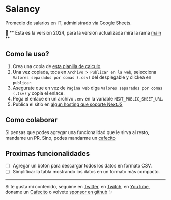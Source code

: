 # Salancy

Promedio de salarios en IT, administrado via Google Sheets.

🚨 ** Esta es la versión 2024, para la versión actualizada mirá la rama [main](https://github.com/goncy/salancy/tree/main) **

## Como la uso?

1. Crea una copia de [esta planilla de calculo](https://docs.google.com/spreadsheets/d/1T4bKoTOQQecslHno4R_8zIXCnjGjiStnh0VkBl9eMa0/edit?usp=sharing).
2. Una vez copiada, toca en `Archivo > Publicar en la web`, selecciona `Valores separados por comas (.csv)` del desplegable y clickea en `publicar`.
3. Asegurate que en vez de `Pagina web` diga `Valores separados por comas (.tsv)` y copia el enlace.
4. Pega el enlace en un archivo `.env` en la variable `NEXT_PUBLIC_SHEET_URL`.
5. Publica el sitio en [algun hosting que soporte NextJS](https://vercel.com)

## Como colaborar

Si pensas que podes agregar una funcionalidad que le sirva al resto, mandame un PR. Sino, podes mandarme un [cafecito](https://cafecito.app/goncy)

## Proximas funcionalidades

- [ ] Agregar un botón para descargar todos los datos en formato CSV.
- [ ] Simplificar la tabla mostrando los datos en un formato más compacto.

---

Si te gusta mi contenido, seguime en [Twitter](https://twitter.gonzalopozzo.com), en [Twitch](https://twitch.gonzalopozzo.com), en [YouTube](https://youtube.gonzalopozzo.com), doname un [Cafecito](https://cafecito.gonzalopozzo.com) o volvete [sponsor en github](https://github.com/sponsors/goncy) ✨
